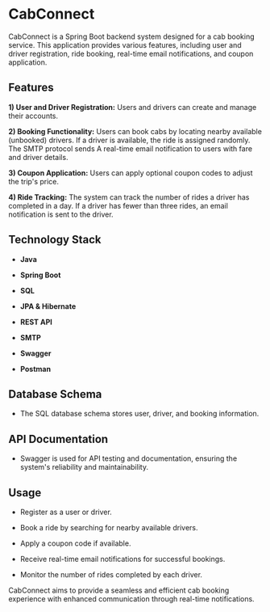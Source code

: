 # CabConnect

CabConnect is a Spring Boot backend system designed for a cab booking service. 
This application provides various features, including user and driver registration, ride booking, real-time email notifications, and coupon application.

## Features

**1) User and Driver Registration:** Users and drivers can create and manage their accounts.

**2) Booking Functionality:** Users can book cabs by locating nearby available (unbooked) drivers. 
If a driver is available, the ride is assigned randomly. The SMTP protocol sends A real-time email notification to users with fare and driver details.

**3) Coupon Application:** Users can apply optional coupon codes to adjust the trip's price.

**4) Ride Tracking:** The system can track the number of rides a driver has completed in a day. If a driver has fewer than three rides, an email notification is sent to the driver.

## Technology Stack

- **Java**
  
- **Spring Boot**
- **SQL**
- **JPA & Hibernate**
- **REST API**
- **SMTP**
- **Swagger**
- **Postman**

## Database Schema

- The SQL database schema stores user, driver, and booking information.

## API Documentation

- Swagger is used for API testing and documentation, ensuring the system's reliability and maintainability.

## Usage

- Register as a user or driver.
  
- Book a ride by searching for nearby available drivers.
  
- Apply a coupon code if available.
  
- Receive real-time email notifications for successful bookings.
  
- Monitor the number of rides completed by each driver.

  
CabConnect aims to provide a seamless and efficient cab booking experience with enhanced communication through real-time notifications.
